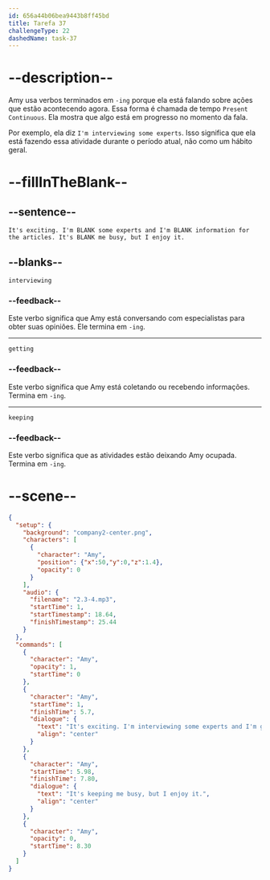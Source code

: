 ```yaml
---
id: 656a44b06bea9443b8ff45bd
title: Tarefa 37
challengeType: 22
dashedName: task-37
---
```


<!-- (Audio) Amy: It's exciting. I'm interviewing some experts and I'm getting information for the articles. It's keeping me busy, but I enjoy it. -->

# --description--

Amy usa verbos terminados em `-ing` porque ela está falando sobre ações que estão acontecendo agora. Essa forma é chamada de tempo `Present Continuous`. Ela mostra que algo está em progresso no momento da fala.

Por exemplo, ela diz `I'm interviewing some experts`. Isso significa que ela está fazendo essa atividade durante o período atual, não como um hábito geral.

# --fillInTheBlank--

## --sentence--

`It's exciting. I'm BLANK some experts and I'm BLANK information for the articles. It's BLANK me busy, but I enjoy it.`

## --blanks--

`interviewing`

### --feedback--

Este verbo significa que Amy está conversando com especialistas para obter suas opiniões. Ele termina em `-ing`.

---

`getting`

### --feedback--

Este verbo significa que Amy está coletando ou recebendo informações. Termina em `-ing`.

---

`keeping`

### --feedback--

Este verbo significa que as atividades estão deixando Amy ocupada. Termina em `-ing`.

# --scene--

```json
{
  "setup": {
    "background": "company2-center.png",
    "characters": [
      {
        "character": "Amy",
        "position": {"x":50,"y":0,"z":1.4},
        "opacity": 0
      }
    ],
    "audio": {
      "filename": "2.3-4.mp3",
      "startTime": 1,
      "startTimestamp": 18.64,
      "finishTimestamp": 25.44
    }
  },
  "commands": [
    {
      "character": "Amy",
      "opacity": 1,
      "startTime": 0
    },
    {
      "character": "Amy",
      "startTime": 1,
      "finishTime": 5.7,
      "dialogue": {
        "text": "It's exciting. I'm interviewing some experts and I'm getting information for the articles.",
        "align": "center"
      }
    },
    {
      "character": "Amy",
      "startTime": 5.98,
      "finishTime": 7.80,
      "dialogue": {
        "text": "It's keeping me busy, but I enjoy it.",
        "align": "center"
      }
    },
    {
      "character": "Amy",
      "opacity": 0,
      "startTime": 8.30
    }
  ]
}
```
